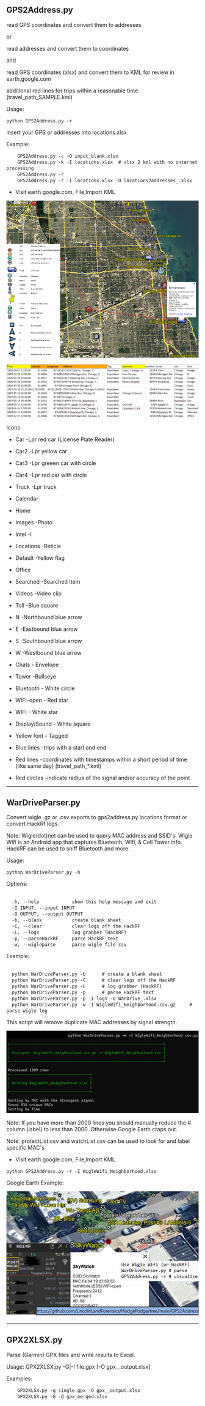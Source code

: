 


## GPS2Address.py
read GPS coordinates and convert them to addresses

or

read addresses and convert them to coordinates

and

read GPS coordinates (xlsx) and convert them to KML for review in earth.google.com

additional red lines for trips within a reasonable time. (travel_path_SAMPLE.kml)

Usage:
```
python GPS2Address.py -r
```
insert your GPS or addresses into locations.xlsx

Example:

```
    GPS2Address.py -c -O input_blank.xlsx
    GPS2Address.py -k -I locations.xlsx  # xlsx 2 kml with no internet processing
    GPS2Address.py -r
    GPS2Address.py -r -I locations.xlsx -O locations2addresses_.xlsx
```    
*   Visit earth.google.com, File,Import KML 

![Case Example](images/GPS.png)


![XLSX Example](images/GPS_xlsx.png)

Icons
*   Car -Lpr red car (License Plate Reader)
*   Car2 -Lpr yellow car
*   Car3 -Lpr greeen car with circle
*   Car4 -Lpr red car with circle
*   Truck -Lpr truck
	
*   Calendar
*   Home
*   Images -Photo
*   Intel -I
*   Locations -Reticle
*   Default -Yellow flag
*   Office
*   Searched -Searched Item
*   Videos -Video clip
	
*   Toll -Blue square
*   N -Northbound blue arrow
*   E -Eastbound blue arrow
*   S -Southbound blue arrow
*   W -Westbound blue arrow
	
*   Chats - Envelope
*   Tower -Bullseye
*   Bluetooth - White circle
*   WIFI-open - Red star
*   WIFI - White star
*   Display/Sound - White square


*   Yellow font - Tagged
*   Blue lines -trips with a start and end
*	Red lines -coordinates with timestamps within a short period of time (like same day) (travel_path_*.kml)
*   Red circles -indicate radius of the signal and/or accuracy of the point

---


## WarDriveParser.py

Convert wigle .gz or .csv exports to gps2address.py locations format or convert HackRf logs.

Note: Wigle(dot)net can be used to query MAC address and SSID's. Wigle Wifi is an Android app that captures Bluetooth, Wifi, & Cell Tower info. HackRF can be used to sniff Bluetooth and more.


Usage:
```
python WarDriveParser.py -h
```
Options:


```

  -h, --help            show this help message and exit
  -I INPUT, --input INPUT
  -O OUTPUT, --output OUTPUT
  -b, --blank           create blank sheet
  -C, --clear           clear logs off the HackRF
  -L, --logs            log grabber (HackRF)
  -p, --parseHackRF     parse HackRF text
  -w, --wigleparse      parse wigle file csv
```


Example:

```

  python WarDriveParser.py -b      # create a blank sheet
  python WarDriveParser.py -C      # clear logs off the HackRF
  python WarDriveParser.py -L      # log grabber (HackRF)
  python WarDriveParser.py -p      # parse HackRF text
  python WarDriveParser.py -p -I logs -O WarDrive_.xlsx
  python WarDriveParser.py -w -I WigleWifi_Neighborhood.csv.gz     # parse wigle log
```    

This script will remove duplicate MAC addresses by signal strength. 


![Syntax Example](images/WigleWiFI2.jpg)

Note: If you have more than 2000 lines you should manually reduce the # column (label) to less than 2000. Otherwise Google Earth craps out.

Note: protectList.csv and watchList.csv can be used to look for and label specific MAC's



*   Visit earth.google.com, File,Import KML 

```
python GPS2Address.py -r -I WigleWifi_Neighborhood.xlsx
```

Google Earth Example: 

![Example](images/WigleWiFI.jpg)

---



## GPX2XLSX.py

Parse (Garmin) GPX files and write results to Excel. 

Usage: GPX2XLSX.py -G|-I file.gpx [-O gpx__output.xlsx]

Examples:

```
    GPX2XLSX.py -g single.gpx -O gpx__output.xlsx
    GPX2XLSX.py -G -O gpx_merged.xlsx
```